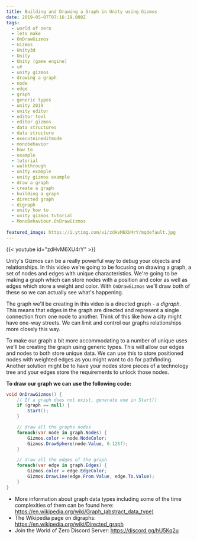 ```yaml
---
title: Building and Drawing a Graph in Unity using Gizmos
date: 2019-05-07T07:16:19.000Z
tags:
  - world of zero
  - lets make
  - OnDrawGizmos
  - Gizmos
  - Unity3d
  - Unity
  - Unity (game engine)
  - c#
  - unity gizmos
  - drawing a graph
  - node
  - edge
  - graph
  - generic types
  - unity 2019
  - unity editor
  - editor tool
  - editor gizmos
  - data structures
  - data structure
  - executeineditmode
  - monobehavior
  - how to
  - example
  - tutorial
  - walkthrough
  - unity example
  - unity gizmos example
  - draw a graph
  - create a graph
  - building a graph
  - directed graph
  - digraph
  - unity how to
  - unity gizmos tutorial
  - MonoBehaviour.OnDrawGizmos
  
featured_image: https://i.ytimg.com/vi/zdHvM6XU4rY/mqdefault.jpg
---
```


{{< youtube id="zdHvM6XU4rY" >}}

Unity's Gizmos can be a really powerful way to debug your objects and relationships. In this video we're going to be focusing on drawing a graph, a set of nodes and edges with unique characteristics. We're going to be making a graph which can store nodes with a position and color as well as edges which store a weight and color. With `OnDrawGizmos` we'll draw both of these so we can actually see what's happening.

The graph we'll be creating in this video is a directed graph - a *digraph*. This means that edges in the graph are directed and represent a single connection from one node to another. Think of this like how a city might have one-way streets. We can limit and control our graphs relationships more closely this way.

To make our graph a bit more accommodating to a number of unique uses we'll be creating the graph using generic types. This will allow our edges and nodes to both store unique data. We can use this to store positioned nodes with weighted edges as you might want to do for pathfinding. Another solution might be to have your nodes store pieces of a technology tree and your edges store the requirements to unlock those nodes.

**To draw our graph we can use the following code:**

```csharp
void OnDrawGizmos() {
    // If a graph does not exist, generate one in Start()
    if (graph == null) { 
        Start();
    }

    // draw all the graphs nodes
    foreach(var node in graph.Nodes) {
        Gizmos.color = node.NodeColor;
        Gizmos.DrawSphere(node.Value, 0.125f);
    }

    // draw all the edges of the graph
    foreach(var edge in graph.Edges) {
        Gizmos.color = edge.EdgeColor;
        Gizmos.DrawLine(edge.From.Value, edge.To.Value);
    }
}
```

* More information about graph data types including some of the time complexities of them can be found here: https://en.wikipedia.org/wiki/Graph_(abstract_data_type)
* The Wikipedia page on digraphs: https://en.wikipedia.org/wiki/Directed_graph
* Join the World of Zero Discord Server: https://discord.gg/hU5Kq2u